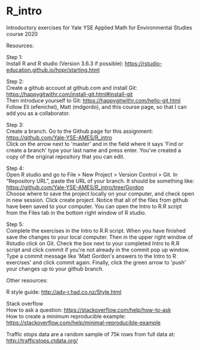 # R_intro

Introductory exercises for Yale YSE Applied Math for Environmental Studies course 2020

Resources:

Step 1:\
Install R and R studio (Version 3.6.3 if possible):
https://rstudio-education.github.io/hopr/starting.html

Step 2:\
Create a github account at github.com and install Git: https://happygitwithr.com/install-git.html#install-git \
Then introduce yourself to Git: https://happygitwithr.com/hello-git.html \
Follow Eli (efenichel), Matt (mdgordo), and this course page, so that I can add you as a collaborator.

Step 3:\
Create a branch. Go to the Github page for this assignment: https://github.com/Yale-YSE-AMES/R_intro \
Click on the arrow next to 'master' and in the field where it says 'Find or create a branch' type your last name and press enter. You've created a copy of the original repository that you can edit. 

Step 4:\
Open R studio and go to File > New Project > Version Control > Git. In “Repository URL”, paste the URL of your branch. It should be something like: https://github.com/Yale-YSE-AMES/R_intro/tree/Gordon \
Choose where to save the project locally on your computer, and check open in new session. Click create project.
Notice that all of the files from github have been saved to your computer. You can open the Intro to R.R script from the Files tab in the bottom right window of R studio.

Step 5:\
Complete the exercises in the Intro to R.R script. When you have finished save the changes to your local computer. Then in the upper right window of Rstudio click on Git. Check the box next to your completed Intro to R.R script and click commit if you're not already in the commit pop up window. Type a commit message like 'Matt Gordon's answers to the Intro to R exercises' and click commit again. Finally, click the green arrow to 'push' your changes up to your github branch.

Other resources:

R style guide:
http://adv-r.had.co.nz/Style.html

Stack overflow\
How to ask a question:
https://stackoverflow.com/help/how-to-ask \
How to create a minimum reproducible example:
https://stackoverflow.com/help/minimal-reproducible-example

Traffic stops data  are a random sample of 75k rows from full data at:
http://trafficstops.ctdata.org/ 
